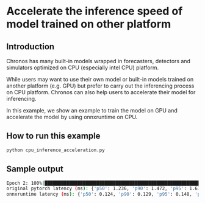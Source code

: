 # Accelerate the inference speed of model trained on other platform

## Introduction
Chronos has many built-in models wrapped in forecasters, detectors and simulators optimized on CPU (especially intel CPU) platform.

While users may want to use their own model or built-in models trained on another platform (e.g. GPU) but prefer to carry out the inferencing process on CPU platform. Chronos can also help users to accelerate their model for inferencing.

In this example, we show an example to train the model on GPU and accelerate the model by using onnxruntime on CPU.

## How to run this example
```bash
python cpu_inference_acceleration.py
```

## Sample output
```bash
Epoch 2: 100%|████████████████████████████████████████████████████████████████████████████████████████████████████| 288/288
original pytorch latency (ms): {'p50': 1.236, 'p90': 1.472, 'p95': 1.612, 'p99': 32.989}
onnxruntime latency (ms): {'p50': 0.124, 'p90': 0.129, 'p95': 0.148, 'p99': 0.363}
```